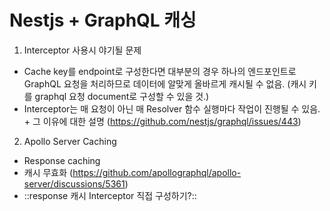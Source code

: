 # Nestjs + GraphQL 캐싱

1. Interceptor 사용시 야기될 문제
  - Cache key를 endpoint로 구성한다면 대부분의 경우 하나의 엔드포인트로 GraphQL 요청을 처리하므로 데이터에 알맞게 올바르게 캐시될 수 없음. (캐시 키를 graphql 요청 document로 구성할 수 있을 것.)
  - Interceptor는 매 요청이 아닌 매 Resolver 함수 실행마다 작업이 진행될 수 있음. + 그 이유에 대한 설명 (https://github.com/nestjs/graphql/issues/443)
2. Apollo Server Caching
  - Response caching
  - 캐시 무효화 (https://github.com/apollographql/apollo-server/discussions/5361)
  - ::response 캐시 Interceptor 직접 구성하기?::

